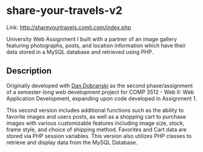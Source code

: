 # share-your-travels-v2
Link: http://shareyourtravels.comli.com/index.php

University Web Assignment I built with a partner of an image gallery featuring photographs, posts, and location information which have their data stored in a MySQL database and retrieved using PHP. 

## Description

Originally developed with [Dan Dobranski](https://www.linkedin.com/in/dan-dobranski-07909383/) as the second phase/assignment of a semester-long web development project for COMP 3512 - Web II: Web Application Development, expanding upon code developed in Assignment 1. 

This second version includes additional functions such as the ability to favorite images and users posts, as well as a shopping cart to purchase images with various customizable features including image size, stock, frame style, and choice of shipping method. Favorites and Cart data are stored via PHP session variables. This version also utilizes PHP classes to retrieve and display data from the MySQL Database.
